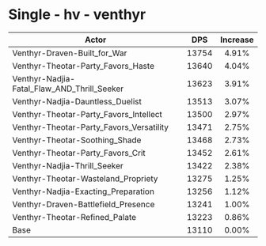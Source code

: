 # Single - hv - venthyr
| Actor | DPS | Increase |
|---|:---:|:---:|
|Venthyr-Draven-Built_for_War|13754|4.91%|
|Venthyr-Theotar-Party_Favors_Haste|13640|4.04%|
|Venthyr-Nadjia-Fatal_Flaw_AND_Thrill_Seeker|13623|3.91%|
|Venthyr-Nadjia-Dauntless_Duelist|13513|3.07%|
|Venthyr-Theotar-Party_Favors_Intellect|13500|2.97%|
|Venthyr-Theotar-Party_Favors_Versatility|13471|2.75%|
|Venthyr-Theotar-Soothing_Shade|13468|2.73%|
|Venthyr-Theotar-Party_Favors_Crit|13452|2.61%|
|Venthyr-Nadjia-Thrill_Seeker|13422|2.38%|
|Venthyr-Theotar-Wasteland_Propriety|13275|1.25%|
|Venthyr-Nadjia-Exacting_Preparation|13256|1.12%|
|Venthyr-Draven-Battlefield_Presence|13241|1.00%|
|Venthyr-Theotar-Refined_Palate|13223|0.86%|
|Base|13110|0.00%|
